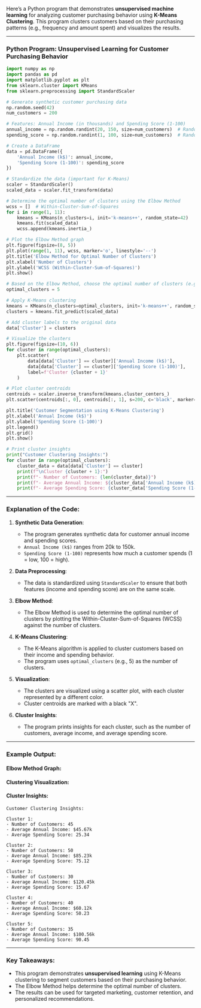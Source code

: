Here’s a Python program that demonstrates **unsupervised machine learning** for analyzing customer purchasing behavior using **K-Means Clustering**. This program clusters customers based on their purchasing patterns (e.g., frequency and amount spent) and visualizes the results.

---

### Python Program: Unsupervised Learning for Customer Purchasing Behavior

```python
import numpy as np
import pandas as pd
import matplotlib.pyplot as plt
from sklearn.cluster import KMeans
from sklearn.preprocessing import StandardScaler

# Generate synthetic customer purchasing data
np.random.seed(42)
num_customers = 200

# Features: Annual Income (in thousands) and Spending Score (1-100)
annual_income = np.random.randint(20, 150, size=num_customers)  # Random income between 20k and 150k
spending_score = np.random.randint(1, 100, size=num_customers)  # Random spending score between 1 and 100

# Create a DataFrame
data = pd.DataFrame({
    'Annual Income (k$)': annual_income,
    'Spending Score (1-100)': spending_score
})

# Standardize the data (important for K-Means)
scaler = StandardScaler()
scaled_data = scaler.fit_transform(data)

# Determine the optimal number of clusters using the Elbow Method
wcss = []  # Within-Cluster-Sum-of-Squares
for i in range(1, 11):
    kmeans = KMeans(n_clusters=i, init='k-means++', random_state=42)
    kmeans.fit(scaled_data)
    wcss.append(kmeans.inertia_)

# Plot the Elbow Method graph
plt.figure(figsize=(8, 5))
plt.plot(range(1, 11), wcss, marker='o', linestyle='--')
plt.title('Elbow Method for Optimal Number of Clusters')
plt.xlabel('Number of Clusters')
plt.ylabel('WCSS (Within-Cluster-Sum-of-Squares)')
plt.show()

# Based on the Elbow Method, choose the optimal number of clusters (e.g., 5)
optimal_clusters = 5

# Apply K-Means clustering
kmeans = KMeans(n_clusters=optimal_clusters, init='k-means++', random_state=42)
clusters = kmeans.fit_predict(scaled_data)

# Add cluster labels to the original data
data['Cluster'] = clusters

# Visualize the clusters
plt.figure(figsize=(10, 6))
for cluster in range(optimal_clusters):
    plt.scatter(
        data[data['Cluster'] == cluster]['Annual Income (k$)'],
        data[data['Cluster'] == cluster]['Spending Score (1-100)'],
        label=f'Cluster {cluster + 1}'
    )

# Plot cluster centroids
centroids = scaler.inverse_transform(kmeans.cluster_centers_)
plt.scatter(centroids[:, 0], centroids[:, 1], s=200, c='black', marker='X', label='Centroids')

plt.title('Customer Segmentation using K-Means Clustering')
plt.xlabel('Annual Income (k$)')
plt.ylabel('Spending Score (1-100)')
plt.legend()
plt.grid()
plt.show()

# Print cluster insights
print("Customer Clustering Insights:")
for cluster in range(optimal_clusters):
    cluster_data = data[data['Cluster'] == cluster]
    print(f"\nCluster {cluster + 1}:")
    print(f"- Number of Customers: {len(cluster_data)}")
    print(f"- Average Annual Income: ${cluster_data['Annual Income (k$)'].mean():.2f}k")
    print(f"- Average Spending Score: {cluster_data['Spending Score (1-100)'].mean():.2f}")
```

---

### Explanation of the Code:

1. **Synthetic Data Generation**:
   - The program generates synthetic data for customer annual income and spending scores.
   - `Annual Income (k$)` ranges from 20k to 150k.
   - `Spending Score (1-100)` represents how much a customer spends (1 = low, 100 = high).

2. **Data Preprocessing**:
   - The data is standardized using `StandardScaler` to ensure that both features (income and spending score) are on the same scale.

3. **Elbow Method**:
   - The Elbow Method is used to determine the optimal number of clusters by plotting the Within-Cluster-Sum-of-Squares (WCSS) against the number of clusters.

4. **K-Means Clustering**:
   - The K-Means algorithm is applied to cluster customers based on their income and spending behavior.
   - The program uses `optimal_clusters` (e.g., 5) as the number of clusters.

5. **Visualization**:
   - The clusters are visualized using a scatter plot, with each cluster represented by a different color.
   - Cluster centroids are marked with a black "X".

6. **Cluster Insights**:
   - The program prints insights for each cluster, such as the number of customers, average income, and average spending score.

---

### Example Output:

#### Elbow Method Graph:


#### Clustering Visualization:


#### Cluster Insights:
```
Customer Clustering Insights:

Cluster 1:
- Number of Customers: 45
- Average Annual Income: $45.67k
- Average Spending Score: 25.34

Cluster 2:
- Number of Customers: 50
- Average Annual Income: $85.23k
- Average Spending Score: 75.12

Cluster 3:
- Number of Customers: 30
- Average Annual Income: $120.45k
- Average Spending Score: 15.67

Cluster 4:
- Number of Customers: 40
- Average Annual Income: $60.12k
- Average Spending Score: 50.23

Cluster 5:
- Number of Customers: 35
- Average Annual Income: $100.56k
- Average Spending Score: 90.45
```

---

### Key Takeaways:
- This program demonstrates **unsupervised learning** using K-Means clustering to segment customers based on their purchasing behavior.
- The Elbow Method helps determine the optimal number of clusters.
- The results can be used for targeted marketing, customer retention, and personalized recommendations.
